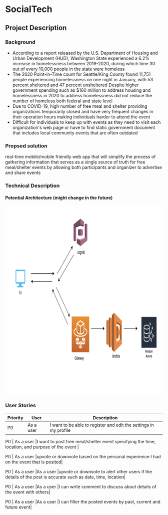 # SocialTech 

## Project Description
### Background
- According to a report released by the U.S. Department of Housing and Urban Development (HUD), Washington State experienced a 6.2% increase in homelessness between 2019-2020, during which time 30 out of every 10,000 people in the state were homeless
- The 2020 Point-in-Time count for Seattle/King County found 11,751 people experiencing homelessness on one night in January, with 53 percent sheltered and 47 percent unsheltered
Despite higher government spending such as $160 million to address housing and homelessness in 2020 to address homelessness did not reduce the number of homeless both federal and state level
- Due to COVID-19, high number of free meal and shelter providing organizations temporarily closed and have very frequent changes in their operation hours making individuals harder to attend the event
- Difficult for individuals to keep up with events as they need to visit each organization's web page or have to find static government document that includes local community events that are often outdated

### Propsed solution
real-time mobile/mobile friendly web app that will simplify the process of gathering information that serves as a single source of truth for free meal/shelter events by allowing both participants and organizer to advertise and share events


### Technical Description
#### Potential Architecture (might change in the future)
<img src="resource/architecture_proposal.png" width="800" height="600">

### User Stories
| Priority | User | Description |
| ----------- | ----------- | ----------- |
P0 | As a user |I want to be able to register and edit the settings in my profile |

P0 | As a user |I want to post free meal/shelter event specifying the time, location, and purpose of the event |

P0 | As a user |upvote or downvote based on the personal experience I had on the event that is posited|

P0 | As a user |As a user |upvote or downvote to alert other users if the details of the post is accurate such as date, time, location|

P0 | As a user |As a user |I can write comment to discuss about details of the event with others|

P0 | As a user |As a user |I can filter the posted events by past, current and future event|
